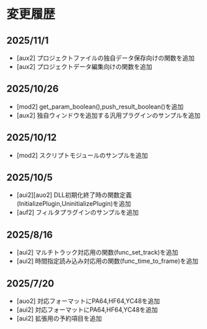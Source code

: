 # 変更履歴

## 2025/11/1

- [aux2] プロジェクトファイルの独自データ保存向けの関数を追加
- [aux2] プロジェクトデータ編集向けの関数を追加

## 2025/10/26

- [mod2] get_param_boolean(),push_result_boolean()を追加
- [aux2] 独自ウィンドウを追加する汎用プラグインのサンプルを追加

## 2025/10/12

- [mod2] スクリプトモジュールのサンプルを追加

## 2025/10/5

- [aui2][auo2] DLL初期化終了時の関数定義(InitializePlugin,UninitializePlugin)を追加
- [auf2] フィルタプラグインのサンプルを追加

## 2025/8/16

- [aui2] マルチトラック対応用の関数(func_set_track)を追加
- [aui2] 時間指定読み込み対応用の関数(func_time_to_frame)を追加

## 2025/7/20

- [auo2] 対応フォーマットにPA64,HF64,YC48を追加
- [aui2] 対応フォーマットにPA64,HF64,YC48を追加
- [aui2] 拡張用の予約項目を追加
